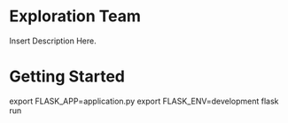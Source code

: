 # Exploration Team

Insert Description Here.

# Getting Started

export FLASK_APP=application.py
export FLASK_ENV=development
flask run